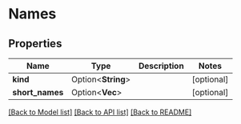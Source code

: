# Names

## Properties

Name | Type | Description | Notes
------------ | ------------- | ------------- | -------------
**kind** | Option<**String**> |  | [optional]
**short_names** | Option<**Vec<String>**> |  | [optional]

[[Back to Model list]](../README.md#documentation-for-models) [[Back to API list]](../README.md#documentation-for-api-endpoints) [[Back to README]](../README.md)


